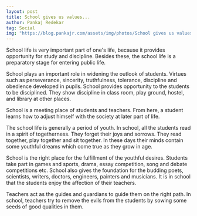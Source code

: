 ```yaml
---
layout: post
title: School gives us values...
author: Pankaj Redekar
tag: Social
img: "https://blog.pankajr.com/assets/img/photos/School gives us values....jpg"-
---
```

School life is very important part of one's life, because it provides opportunity for study and discipline. 
Besides these, the school life is a preparatory stage for entering public life.


School plays an important role in widening the outlook of students. Virtues such as perseverance, sincerity, truthfulness, 
tolerance, discipline and obedience developed in pupils. School provides opportunity to the students to be disciplined. 
They show discipline in class room, play ground, hostel, and library at other places.


School is a meeting place of students and teachers. From here, a student learns how to adjust himself with the society 
at later part of life.


The school life is generally a period of youth. 
In school, all the students read in a spirit of togetherness. They forget their joys and sorrows. They read together, 
play together and sit together. In these days their minds contain some youthful dreams which come true as they grow in age.


School is the right place for the fulfillment of the youthful desires. 
Students take part in games and sports, drama, essay competition, song and debate competitions etc. School also gives 
the foundation for the budding poets, scientists, writers, doctors, engineers, painters and musicians. 
It is in school that the students enjoy the affection of their teachers.


Teachers act as the guides and guardians to guide them on the right path. In school, teachers try to 
remove the evils from the students by sowing some seeds of good qualities in them.
